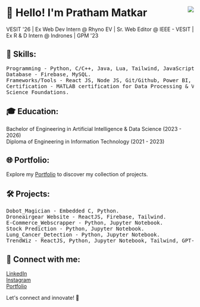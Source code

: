 <h1>👋 Hello! I'm Pratham Matkar<img align="right" src="https://komarev.com/ghpvc/?username=prathamm2506&color=blue&style=flat&label=Profile+views"></h1>

<p>VESIT '26 | Ex Web Dev Intern @ Rhyno EV | Sr. Web Editor @ IEEE - VESIT | Ex R & D Intern @ Indrones | GPM '23</p>

<h2>🚀 Skills:</h2>
<pre>
Programming - Python, C/C++, Java, Lua, Tailwind, JavaScript, PHP
Database - Firebase, MySQL.
Frameworks/Tools - React JS, Node JS, Git/Github, Power BI, BitBucket, MATLAB.
Certification - MATLAB certification for Data Processing & Visualization, Great Learning certificate for Data
Science Foundations.
</pre>

<h2>🎓 Education:</h2>
<p>Bachelor of Engineering in Artificial Intelligence & Data Science (2023 - 2026)<br>
Diploma of Engineering in Information Technology (2021 - 2023)</p>

<h2>🌐 Portfolio:</h2>
<p>Explore my <a href="https://new-portfolio-five-sigma.vercel.app/">Portfolio</a> to discover my collection of projects.</p>

<h2>🛠️ Projects:</h2>
<pre>
Dobot_Magician - Embedded C, Python.
Droneairgear Website - ReactJS, Firebase, Tailwind.
E-Commerce_Webscrapper - Python, Jupyter Notebook.
Stock Prediction - Python, Jupyter Notebook.
Lung_Cancer_Detection - Python, Jupyter Notebook.
TrendWiz - ReactJS, Python, Jupyter Notebook, Tailwind, GPT-2, Ngrok, Huggingface.
</pre>

<h2>🔗 Connect with me:</h2>
<p><a href="https://www.linkedin.com/in/pratham-matkar-a2bb77257/">LinkedIn</a><br/>
<a href="https://www.instagram.com/pratham_2506_/">Instagram</a><br/>
<a href="https://new-portfolio-five-sigma.vercel.app/">Portfolio</a></p>

<p>Let's connect and innovate! 🚀</p>
